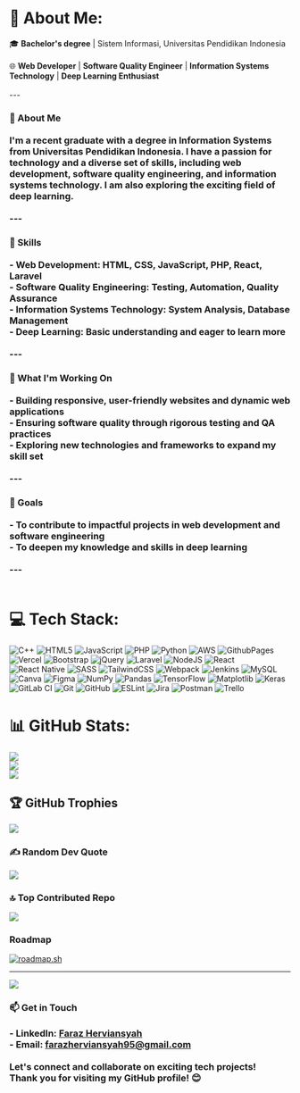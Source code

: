 # 💫 About Me: 

🎓 **Bachelor's degree** | Sistem Informasi, Universitas Pendidikan Indonesia<br><br>🌐 **Web Developer** | **Software Quality Engineer** | **Information Systems Technology** | **Deep Learning Enthusiast**<br><br>---<br>

### 🚀 About Me<br><br>I'm a recent graduate with a degree in Information Systems from Universitas Pendidikan Indonesia. I have a passion for technology and a diverse set of skills, including web development, software quality engineering, and information systems technology. I am also exploring the exciting field of deep learning.<br><br>---<br>

### 🔧 Skills<br><br>- **Web Development**: HTML, CSS, JavaScript, PHP, React, Laravel<br>- **Software Quality Engineering**: Testing, Automation, Quality Assurance<br>- **Information Systems Technology**: System Analysis, Database Management<br>- **Deep Learning**: Basic understanding and eager to learn more<br><br>---<br>

### 🌟 What I'm Working On<br><br>- Building responsive, user-friendly websites and dynamic web applications<br>- Ensuring software quality through rigorous testing and QA practices<br>- Exploring new technologies and frameworks to expand my skill set<br><br>---<br>

### 🎯 Goals<br><br>- To contribute to impactful projects in web development and software engineering<br>- To deepen my knowledge and skills in deep learning<br><br>---<br><br>

# 💻 Tech Stack:
![C++](https://img.shields.io/badge/c++-%2300599C.svg?style=for-the-badge&logo=c%2B%2B&logoColor=white) ![HTML5](https://img.shields.io/badge/html5-%23E34F26.svg?style=for-the-badge&logo=html5&logoColor=white) ![JavaScript](https://img.shields.io/badge/javascript-%23323330.svg?style=for-the-badge&logo=javascript&logoColor=%23F7DF1E) ![PHP](https://img.shields.io/badge/php-%23777BB4.svg?style=for-the-badge&logo=php&logoColor=white) ![Python](https://img.shields.io/badge/python-3670A0?style=for-the-badge&logo=python&logoColor=ffdd54) ![AWS](https://img.shields.io/badge/AWS-%23FF9900.svg?style=for-the-badge&logo=amazon-aws&logoColor=white) ![GithubPages](https://img.shields.io/badge/github%20pages-121013?style=for-the-badge&logo=github&logoColor=white) ![Vercel](https://img.shields.io/badge/vercel-%23000000.svg?style=for-the-badge&logo=vercel&logoColor=white) ![Bootstrap](https://img.shields.io/badge/bootstrap-%238511FA.svg?style=for-the-badge&logo=bootstrap&logoColor=white) ![jQuery](https://img.shields.io/badge/jquery-%230769AD.svg?style=for-the-badge&logo=jquery&logoColor=white) ![Laravel](https://img.shields.io/badge/laravel-%23FF2D20.svg?style=for-the-badge&logo=laravel&logoColor=white) ![NodeJS](https://img.shields.io/badge/node.js-6DA55F?style=for-the-badge&logo=node.js&logoColor=white) ![React](https://img.shields.io/badge/react-%2320232a.svg?style=for-the-badge&logo=react&logoColor=%2361DAFB) ![React Native](https://img.shields.io/badge/react_native-%2320232a.svg?style=for-the-badge&logo=react&logoColor=%2361DAFB) ![SASS](https://img.shields.io/badge/SASS-hotpink.svg?style=for-the-badge&logo=SASS&logoColor=white) ![TailwindCSS](https://img.shields.io/badge/tailwindcss-%2338B2AC.svg?style=for-the-badge&logo=tailwind-css&logoColor=white) ![Webpack](https://img.shields.io/badge/webpack-%238DD6F9.svg?style=for-the-badge&logo=webpack&logoColor=black) ![Jenkins](https://img.shields.io/badge/jenkins-%232C5263.svg?style=for-the-badge&logo=jenkins&logoColor=white) ![MySQL](https://img.shields.io/badge/mysql-4479A1.svg?style=for-the-badge&logo=mysql&logoColor=white) ![Canva](https://img.shields.io/badge/Canva-%2300C4CC.svg?style=for-the-badge&logo=Canva&logoColor=white) ![Figma](https://img.shields.io/badge/figma-%23F24E1E.svg?style=for-the-badge&logo=figma&logoColor=white) ![NumPy](https://img.shields.io/badge/numpy-%23013243.svg?style=for-the-badge&logo=numpy&logoColor=white) ![Pandas](https://img.shields.io/badge/pandas-%23150458.svg?style=for-the-badge&logo=pandas&logoColor=white) ![TensorFlow](https://img.shields.io/badge/TensorFlow-%23FF6F00.svg?style=for-the-badge&logo=TensorFlow&logoColor=white) ![Matplotlib](https://img.shields.io/badge/Matplotlib-%23ffffff.svg?style=for-the-badge&logo=Matplotlib&logoColor=black) ![Keras](https://img.shields.io/badge/Keras-%23D00000.svg?style=for-the-badge&logo=Keras&logoColor=white) ![GitLab CI](https://img.shields.io/badge/gitlab%20CI-%23181717.svg?style=for-the-badge&logo=gitlab&logoColor=white) ![Git](https://img.shields.io/badge/git-%23F05033.svg?style=for-the-badge&logo=git&logoColor=white) ![GitHub](https://img.shields.io/badge/github-%23121011.svg?style=for-the-badge&logo=github&logoColor=white) ![ESLint](https://img.shields.io/badge/ESLint-4B3263?style=for-the-badge&logo=eslint&logoColor=white) ![Jira](https://img.shields.io/badge/jira-%230A0FFF.svg?style=for-the-badge&logo=jira&logoColor=white) ![Postman](https://img.shields.io/badge/Postman-FF6C37?style=for-the-badge&logo=postman&logoColor=white) ![Trello](https://img.shields.io/badge/Trello-%23026AA7.svg?style=for-the-badge&logo=Trello&logoColor=white)
# 📊 GitHub Stats:
![](https://github-readme-stats.vercel.app/api?username=FarazHerviansyah&theme=outrun&hide_border=false&include_all_commits=true&count_private=false)<br/>
![](https://github-readme-streak-stats.herokuapp.com/?user=FarazHerviansyah&theme=outrun&hide_border=false)<br/>
![](https://github-readme-stats.vercel.app/api/top-langs/?username=FarazHerviansyah&theme=outrun&hide_border=false&include_all_commits=true&count_private=false&layout=compact)

## 🏆 GitHub Trophies
![](https://github-profile-trophy.vercel.app/?username=FarazHerviansyah&theme=radical&no-frame=true&no-bg=true&margin-w=4)

### ✍️ Random Dev Quote
![](https://quotes-github-readme.vercel.app/api?type=horizontal&theme=radical)

### 🔝 Top Contributed Repo
![](https://github-contributor-stats.vercel.app/api?username=FarazHerviansyah&limit=5&theme=outrun&combine_all_yearly_contributions=true)

### Roadmap
[![roadmap.sh](https://roadmap.sh/card/wide/65c47ae9323fd6becf154a0a?variant=dark)](https://roadmap.sh)

---
[![](https://visitcount.itsvg.in/api?id=FarazHerviansyah&icon=0&color=2)](https://visitcount.itsvg.in)

### 📫 Get in Touch<br><br>- **LinkedIn**: [Faraz Herviansyah](https://www.linkedin.com/in/farazherviansyah)<br>- **Email**: [farazherviansyah95@gmail.com](mailto:farazherviansyah95@gmail.com)<br><br>Let's connect and collaborate on exciting tech projects!<br>Thank you for visiting my GitHub profile! 😊<br>

<!-- Proudly created with GPRM ( https://gprm.itsvg.in ) -->
